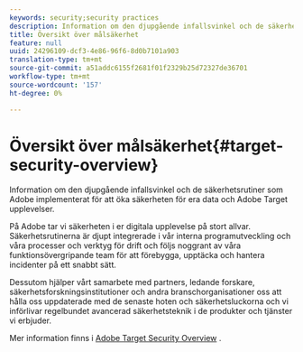 ```yaml
---
keywords: security;security practices
description: Information om den djupgående infallsvinkel och de säkerhetsrutiner som Adobe implementerat för att öka säkerheten för era data och Adobe Target upplevelser.
title: Översikt över målsäkerhet
feature: null
uuid: 24296109-dcf3-4e86-96f6-8d0b7101a903
translation-type: tm+mt
source-git-commit: a51addc6155f2681f01f2329b25d72327de36701
workflow-type: tm+mt
source-wordcount: '157'
ht-degree: 0%

---
```



# Översikt över målsäkerhet{#target-security-overview}

Information om den djupgående infallsvinkel och de säkerhetsrutiner som Adobe implementerat för att öka säkerheten för era data och Adobe Target upplevelser.

På Adobe tar vi säkerheten i er digitala upplevelse på stort allvar. Säkerhetsrutinerna är djupt integrerade i vår interna programutveckling och våra processer och verktyg för drift och följs noggrant av våra funktionsövergripande team för att förebygga, upptäcka och hantera incidenter på ett snabbt sätt.

Dessutom hjälper vårt samarbete med partners, ledande forskare, säkerhetsforskningsinstitutioner och andra branschorganisationer oss att hålla oss uppdaterade med de senaste hoten och säkerhetsluckorna och vi införlivar regelbundet avancerad säkerhetsteknik i de produkter och tjänster vi erbjuder.

Mer information finns i [Adobe Target Security Overview](https://wwwimages.adobe.com/content/dam/Adobe/en/security/pdfs/AdobeTargetSecurityOverview.pdf) .

